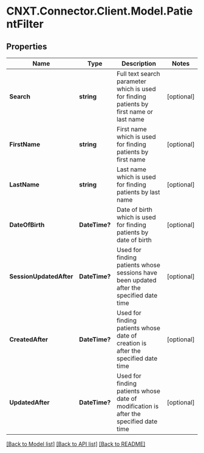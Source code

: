 
# CNXT.Connector.Client.Model.PatientFilter

## Properties

Name | Type | Description | Notes
------------ | ------------- | ------------- | -------------
**Search** | **string** | Full text search parameter which is used for finding patients by first name or last name | [optional] 
**FirstName** | **string** | First name which is used for finding patients by first name | [optional] 
**LastName** | **string** | Last name which is used for finding patients by last name | [optional] 
**DateOfBirth** | **DateTime?** | Date of birth which is used for finding patients by date of birth | [optional] 
**SessionUpdatedAfter** | **DateTime?** | Used for finding patients whose sessions have been updated after the specified date time | [optional] 
**CreatedAfter** | **DateTime?** | Used for finding patients whose date of creation is after the specified date time | [optional] 
**UpdatedAfter** | **DateTime?** | Used for finding patients whose date of modification is after the specified date time | [optional] 

[[Back to Model list]](../README.md#documentation-for-models)
[[Back to API list]](../README.md#documentation-for-api-endpoints)
[[Back to README]](../README.md)

